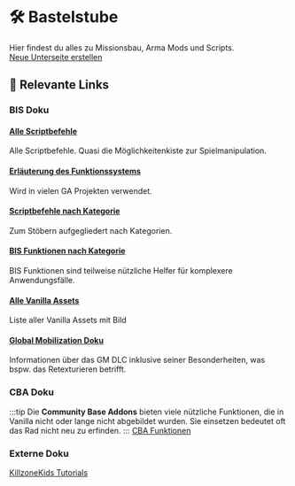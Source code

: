 # 🛠️ Bastelstube

Hier findest du alles zu Missionsbau, Arma Mods und Scripts.  
[Neue Unterseite erstellen](https://github.com/gruppe-adler/vuepress-wiki/new/master/docs/de/bastelstube)

## 🔗 Relevante Links

### BIS Doku
#### [Alle Scriptbefehle](https://community.bistudio.com/wiki/Category:Scripting_Commands_Arma_3)  
Alle Scriptbefehle. Quasi die Möglichkeitenkiste zur Spielmanipulation.

#### [Erläuterung des Funktionssystems](https://community.bistudio.com/wiki/Arma_3_Functions_Library)
Wird in vielen GA Projekten verwendet.

#### [Scriptbefehle nach Kategorie](https://community.bistudio.com/wiki/Scripting_Commands_by_Functionality)
Zum Stöbern aufgegliedert nach Kategorien.

#### [BIS Funktionen nach Kategorie](https://community.bistudio.com/wiki/Functions_by_Functionality) 
BIS Funktionen sind teilweise nützliche Helfer für komplexere Anwendungsfälle.

#### [Alle Vanilla Assets](https://community.bistudio.com/wiki/Arma_3_Assets)  
Liste aller Vanilla Assets mit Bild

#### [Global Mobilization Doku](https://community.bistudio.com/wiki/Category:Global_Mobilization) 
Informationen über das GM DLC inklusive seiner Besonderheiten, was bspw. das Retexturieren betrifft.

### CBA Doku
:::tip
Die **Community Base Addons** bieten viele nützliche Funktionen, die in Vanilla nicht oder lange nicht abgebildet wurden. Sie einsetzen bedeutet oft das Rad nicht neu zu erfinden.
:::
[CBA Funktionen](http://cbateam.github.io/CBA_A3/docs/index/Functions.html)

### Externe Doku
[KillzoneKids Tutorials](http://killzonekid.com/category/tutorials/)